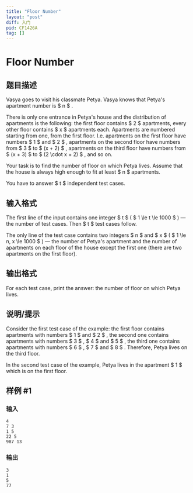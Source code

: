 ```yaml
---
title: "Floor Number"
layout: "post"
diff: 入门
pid: CF1426A
tag: []
---
```


# Floor Number

## 题目描述

Vasya goes to visit his classmate Petya. Vasya knows that Petya's apartment number is $ n $ .

There is only one entrance in Petya's house and the distribution of apartments is the following: the first floor contains $ 2 $ apartments, every other floor contains $ x $ apartments each. Apartments are numbered starting from one, from the first floor. I.e. apartments on the first floor have numbers $ 1 $ and $ 2 $ , apartments on the second floor have numbers from $ 3 $ to $ (x + 2) $ , apartments on the third floor have numbers from $ (x + 3) $ to $ (2 \cdot x + 2) $ , and so on.

Your task is to find the number of floor on which Petya lives. Assume that the house is always high enough to fit at least $ n $ apartments.

You have to answer $ t $ independent test cases.

## 输入格式

The first line of the input contains one integer $ t $ ( $ 1 \le t \le 1000 $ ) — the number of test cases. Then $ t $ test cases follow.

The only line of the test case contains two integers $ n $ and $ x $ ( $ 1 \le n, x \le 1000 $ ) — the number of Petya's apartment and the number of apartments on each floor of the house except the first one (there are two apartments on the first floor).

## 输出格式

For each test case, print the answer: the number of floor on which Petya lives.

## 说明/提示

Consider the first test case of the example: the first floor contains apartments with numbers $ 1 $ and $ 2 $ , the second one contains apartments with numbers $ 3 $ , $ 4 $ and $ 5 $ , the third one contains apartments with numbers $ 6 $ , $ 7 $ and $ 8 $ . Therefore, Petya lives on the third floor.

In the second test case of the example, Petya lives in the apartment $ 1 $ which is on the first floor.

## 样例 #1

### 输入

```
4
7 3
1 5
22 5
987 13
```

### 输出

```
3
1
5
77
```

